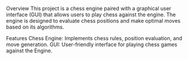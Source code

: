 Overview
This project is a chess engine paired with a graphical user interface (GUI) that allows users to play chess against the engine. The engine is designed to evaluate chess positions and make optimal moves based on its algorithms.

Features
Chess Engine: Implements chess rules, position evaluation, and move generation.
GUI: User-friendly interface for playing chess games against the Engine.
